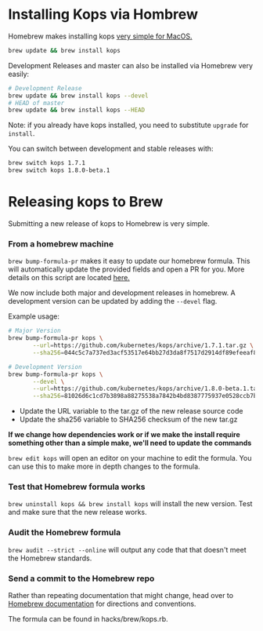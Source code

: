 # Installing Kops via Hombrew

Homebrew makes installing kops [very simple for MacOS.](../install.md)
```bash
brew update && brew install kops
```

Development Releases and master can also be installed via Homebrew very easily:
```bash
# Development Release
brew update && brew install kops --devel
# HEAD of master
brew update && brew install kops --HEAD
```

Note: if you already have kops installed, you need to substitute `upgrade` for `install`. 

You can switch between development and stable releases with:
```bash
brew switch kops 1.7.1
brew switch kops 1.8.0-beta.1
```

# Releasing kops to Brew

Submitting a new release of kops to Homebrew is very simple.

### From a homebrew machine

`brew bump-formula-pr` makes it easy to update our homebrew formula. 
This will automatically update the provided fields and open a PR for you. 
More details on this script are located [here.](https://github.com/Homebrew/brew/blob/master/Library/Homebrew/dev-cmd/bump-formula-pr.rb)

We now include both major and development releases in homebrew.  A development version can be updated by adding the `--devel` flag.

Example usage:
```bash
# Major Version
brew bump-formula-pr kops \
       --url=https://github.com/kubernetes/kops/archive/1.7.1.tar.gz \
       --sha256=044c5c7a737ed3acf53517e64bb27d3da8f7517d2914df89efeeaf84bc8a722a

# Development Version
brew bump-formula-pr kops \
       --devel \
       --url=https://github.com/kubernetes/kops/archive/1.8.0-beta.1.tar.gz \
       --sha256=81026d6c1cd7b3898a88275538a7842b4bd8387775937e0528ccb7b83948abf1
```

* Update the URL variable to the tar.gz of the new release source code
* Update the sha256 variable to SHA256 checksum of the new tar.gz

**If we change how dependencies work or if we make the install require something other than a simple make, we'll need to update the commands**

```brew edit kops``` will open an editor on your machine to edit the formula. 
You can use this to make more in depth changes to the formula.

### Test that Homebrew formula works
```brew uninstall kops && brew install kops``` will install the new version. 
Test and make sure that the new release works.

### Audit the Homebrew formula
```brew audit --strict --online``` will output any code that that doesn't meet the Homebrew standards.

### Send a commit to the Homebrew repo

Rather than repeating documentation that might change, head over to 
[Homebrew documentation](https://github.com/Homebrew/brew/blob/master/docs/Formula-Cookbook.md#commit) 
for directions and conventions.


The formula can be found in hacks/brew/kops.rb.
